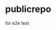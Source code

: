 # publicrepo
for e2e test










































































































































































































































































































































